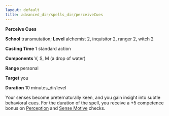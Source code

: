 ```yaml
---
layout: default
title: advanced_dir/spells_dir/perceiveCues
---
```

 **Perceive Cues**

**School** transmutation; **Level** alchemist 2, inquisitor 2, ranger 2, witch 2

**Casting Time** 1 standard action

**Components** V, S, M (a drop of water)

**Range** personal

**Target** you

**Duration** 10 minutes_dir/level

Your senses become preternaturally keen, and you gain insight into subtle behavioral cues. For the duration of the spell, you receive a +5 competence bonus on [Perception](../../../skills_dir/perception#_perception) and [Sense Motive](../../../skills_dir/senseMotive#_sense-motive) checks.

